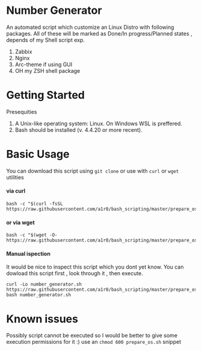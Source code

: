 # Number Generator
An automated script which customize an Linux Distro with following packages.
All of these will be marked as Done/In progress/Planned states , depends of my Shell script exp.

  1. Zabbix
  2. Nginx
  3. Arc-theme if using GUI
  4. OH my ZSH shell package

# Getting Started
Presequities
  1. A Unix-like operating system: Linux. On Windows WSL is preffered.
  2. Bash should be installed (v. 4.4.20 or more recent). 

# Basic Usage

You can download this script using `git clone` or use with `curl` or `wget` utilities

#### via curl
```shell
bash -c "$(curl -fsSL https://raw.githubusercontent.com/a1r0/bash_scripting/master/prepare_os.sh)"
```

#### or via wget
```shell
bash -c "$(wget -O- https://raw.githubusercontent.com/a1r0/bash_scripting/master/prepare_os.sh)"
```

#### Manual ispection 
It would be nice to inspect this script which you dont yet know. 
You can dowload this script first , look through it , then execute.
```shell
curl -Lo number_generator.sh https://raw.githubusercontent.com/a1r0/bash_scripting/master/prepare_os.sh
bash number_generator.sh
```

# Known issues
Possibly script cannot be executed so I would be better to give some execution permissions for it :) use an `chmod 600 prepare_os.sh` snippet

